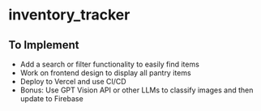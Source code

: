 # inventory_tracker

## To Implement
- Add a search or filter functionality to easily find items
- Work on frontend design to display all pantry items
- Deploy to Vercel and use CI/CD
- Bonus: Use GPT Vision API or other LLMs to classify images and then update to Firebase
